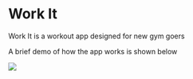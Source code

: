 # Work It

Work It is a workout app designed for new gym goers

A brief demo of how the app works is shown below

<img src="https://github.com/CUNYTech/workoutApp/blob/master/demo3.gif">
